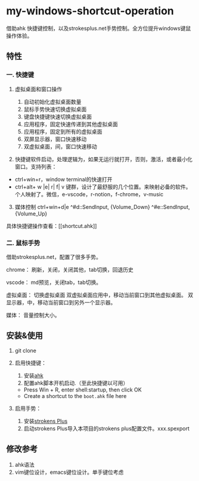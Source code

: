 # my-windows-shortcut-operation
借助ahk 快捷键控制，以及strokesplus.net手势控制。全方位提升windows键鼠操作体验。

## 特性
### 一. 快捷键
1. 虚拟桌面和窗口操作
   1. 自动初始化虚拟桌面数量
   2. 鼠标手势快速切换虚拟桌面
   3. 键盘快捷键快速切换虚拟桌面
   4. 应用程序，固定快速传递到其他虚拟桌面
   5. 应用程序，固定到所有的虚拟桌面   
   6. 双屏显示器，窗口快速移动
   7. 双虚拟桌面，间，窗口快速移动

2. 快捷键软件启动，处理逻辑为，如果无运行就打开，否则，激活，或者最小化窗口。支持列表：

* ctrl+win+r，window terminal的快速打开
* ctrl+alt+ w |e| r| f| v 键群，设计了最舒服的几个位置。来映射必备的软件。个人映射了。微信，e-vscode，r-notion，f-chrome，v-music

3. 媒体控制 ctrl+win+d|e ^#d::SendInput, {Volume_Down} ^#e::SendInput, {Volume_Up}

具体快捷键操作查看：[[shortcut.ahk]]

### 二. 鼠标手势
借助strokesplus.net，配置了很多手势。

chrome：
刷新，关闭，关闭其他，tab切换，回退历史

vscode：
md预览，关闭tab，tab切换。

虚拟桌面：
切换虚拟桌面
双虚拟桌面应用中，移动当前窗口到其他虚拟桌面。
双显示器，中，移动当前窗口到另外一个显示器。

媒体：
音量控制大小。

## 安装&使用
1. git clone

2. 启用快捷键： 
   1. 安装[ahk](https://www.autohotkey.com/)
   2. 配置ahk脚本开机启动.（至此快捷键以可用）
   - Press Win + R, enter shell:startup, then click OK
   - Create a shortcut to the `boot.ahk` file here
     
3. 启用手势：  
   1. 安装[strokens Plus](https://www.strokesplus.com/downloads/)
   2. 启动strokens Plus导入本项目的strokens plus配置文件。xxx.spexport

## 修改参考
1. ahk语法
2. vim键位设计，emacs键位设计。单手键位考虑
